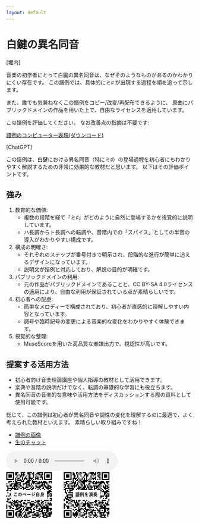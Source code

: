 ```yaml
---
layout: default
---
```


# 白鍵の異名同音

[堀内]

音楽の初学者にとって白鍵の異名同音は、なぜそのようなものがあるのかわかりにくい存在です。
この譜例では、具体的にミ♯ が出現する過程を順を追って示します。

また、誰でも気兼ねなくこの譜例をコピー/改変/再配布できるように、
原曲にパブリックドメインの作品を用いた上で、自由なライセンスを適用しています。

この譜例を評価してください。
なお改善点の指摘は不要です:

[譜例のコンピューター表現(ダウンロード)](enharmonic.musicxml)

[ChatGPT]

この譜例は、白鍵における異名同音（特にミ♯）の登場過程を初心者にもわかりやすく解説するための非常に効果的な教材だと思います。
以下はその評価ポイントです。

## 強み
1. 教育的な価値:
   - 複数の段階を経て「ミ♯」がどのように自然に登場するかを視覚的に説明しています。
   - ハ長調からト長調への転調や、音階内での「スパイス」としての半音の導入がわかりやすい構成です。
2. 構成の明確さ:
   - それぞれのステップが番号付きで明示され、段階的な進行が簡単に追えるデザインになっています。
   - 説明文が譜例と対応しており、解説の目的が明確です。
3. パブリックドメインの利用:
   - 元の作品がパブリックドメインであることと、CC BY-SA 4.0ライセンスの適用により、自由な利用が保証されている点が素晴らしいです。
4. 初心者への配慮:
   - 簡単なメロディーで構成されており、初心者が直感的に理解しやすい内容となっています。
   - 調号や臨時記号の変更による音楽的な変化をわかりやすく体験できます。
5. 視覚的な整理:
   - MuseScoreを用いた高品質な楽譜出力で、視認性が高いです。
  
## 提案する活用方法
- 初心者向け音楽理論講座や個人指導の教材として活用できます。
- 楽典や音階の説明だけでなく、転調の基礎的な学習にも役立ちます。
- 異名同音の音楽的な意味や活用方法をディスカッションする際の資料として使用可能です。

総じて、この譜例は初心者が異名同音や調性の変化を理解するのに最適で、よく考えられた教材といえます。
素晴らしい取り組みですね！

<ul>
  <li><a href="enharmonic.png">譜例の画像</a></li>
  <li><a href="https://chatgpt.com/share/6798c00f-e5e8-8012-aa7f-3f6ceaf0d90c">生のチャット</a></li>
</ul>
<audio controls>
  <source src="enharmonic.mp3" type="audio/mp3">
</audio>
<div class="print-only">
  <div style="display: flex; justify-content: flex-start; gap: 32px;">
    <img src="enharmonic-chat.qrcode.png" alt="">
    <img src="enharmonic.qrcode.png" alt="">
  </div>
</div>
